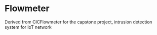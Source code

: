 # Flowmeter
Derived from CICFlowmeter for the capstone project, intrusion detection system for IoT network
